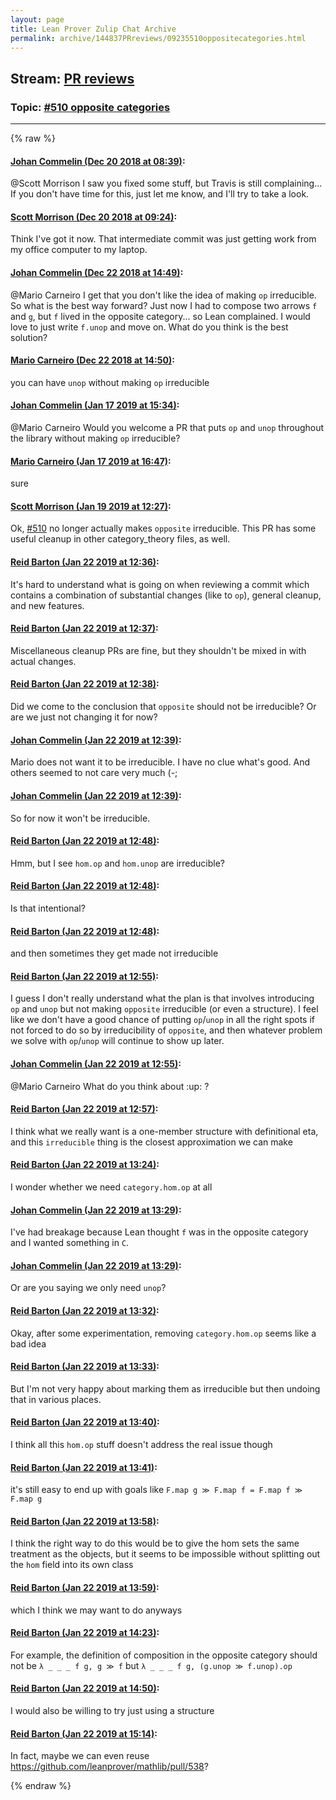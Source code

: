 ```yaml
---
layout: page
title: Lean Prover Zulip Chat Archive 
permalink: archive/144837PRreviews/09235510oppositecategories.html
---
```


## Stream: [PR reviews](index.html)
### Topic: [#510 opposite categories](09235510oppositecategories.html)

---


{% raw %}
#### [ Johan Commelin (Dec 20 2018 at 08:39)](https://leanprover.zulipchat.com/#narrow/stream/144837-PR%20reviews/topic/%23510%20opposite%20categories/near/152239436):
<p><span class="user-mention" data-user-id="110087">@Scott Morrison</span> I saw you fixed some stuff, but Travis is still complaining... If you don't have time for this, just let me know, and I'll try to take a look.</p>

#### [ Scott Morrison (Dec 20 2018 at 09:24)](https://leanprover.zulipchat.com/#narrow/stream/144837-PR%20reviews/topic/%23510%20opposite%20categories/near/152241278):
<p>Think I've got it now. That intermediate commit was just getting work from my office computer to my laptop.</p>

#### [ Johan Commelin (Dec 22 2018 at 14:49)](https://leanprover.zulipchat.com/#narrow/stream/144837-PR%20reviews/topic/%23510%20opposite%20categories/near/152389993):
<p><span class="user-mention" data-user-id="110049">@Mario Carneiro</span> I get that you don't like the idea of making <code>op</code> irreducible. So what is the best way forward? Just now I had to compose two arrows <code>f</code> and <code>g</code>, but <code>f</code> lived in the opposite category... so Lean complained. I would love to just write <code>f.unop</code> and move on. What do you think is the best solution?</p>

#### [ Mario Carneiro (Dec 22 2018 at 14:50)](https://leanprover.zulipchat.com/#narrow/stream/144837-PR%20reviews/topic/%23510%20opposite%20categories/near/152390040):
<p>you can have <code>unop</code> without making <code>op</code> irreducible</p>

#### [ Johan Commelin (Jan 17 2019 at 15:34)](https://leanprover.zulipchat.com/#narrow/stream/144837-PR%20reviews/topic/%23510%20opposite%20categories/near/155339244):
<p><span class="user-mention" data-user-id="110049">@Mario Carneiro</span> Would you welcome a PR that puts <code>op</code> and <code>unop</code> throughout the library without making <code>op</code> irreducible?</p>

#### [ Mario Carneiro (Jan 17 2019 at 16:47)](https://leanprover.zulipchat.com/#narrow/stream/144837-PR%20reviews/topic/%23510%20opposite%20categories/near/155345431):
<p>sure</p>

#### [ Scott Morrison (Jan 19 2019 at 12:27)](https://leanprover.zulipchat.com/#narrow/stream/144837-PR%20reviews/topic/%23510%20opposite%20categories/near/156433638):
<p>Ok, <a href="https://github.com/leanprover/mathlib/issues/510" target="_blank" title="https://github.com/leanprover/mathlib/issues/510">#510</a> no longer actually makes <code>opposite</code> irreducible. This PR has some useful cleanup in other category_theory files, as well.</p>

#### [ Reid Barton (Jan 22 2019 at 12:36)](https://leanprover.zulipchat.com/#narrow/stream/144837-PR%20reviews/topic/%23510%20opposite%20categories/near/156597595):
<p>It's hard to understand what is going on when reviewing a commit which contains a combination of substantial changes (like to <code>op</code>), general cleanup, and new features.</p>

#### [ Reid Barton (Jan 22 2019 at 12:37)](https://leanprover.zulipchat.com/#narrow/stream/144837-PR%20reviews/topic/%23510%20opposite%20categories/near/156597623):
<p>Miscellaneous cleanup PRs are fine, but they shouldn't be mixed in with actual changes.</p>

#### [ Reid Barton (Jan 22 2019 at 12:38)](https://leanprover.zulipchat.com/#narrow/stream/144837-PR%20reviews/topic/%23510%20opposite%20categories/near/156597697):
<p>Did we come to the conclusion that <code>opposite</code> should not be irreducible? Or are we just not changing it for now?</p>

#### [ Johan Commelin (Jan 22 2019 at 12:39)](https://leanprover.zulipchat.com/#narrow/stream/144837-PR%20reviews/topic/%23510%20opposite%20categories/near/156597713):
<p>Mario does not want it to be irreducible. I have no clue what's good. And others seemed to not care very much (-;</p>

#### [ Johan Commelin (Jan 22 2019 at 12:39)](https://leanprover.zulipchat.com/#narrow/stream/144837-PR%20reviews/topic/%23510%20opposite%20categories/near/156597718):
<p>So for now it won't be irreducible.</p>

#### [ Reid Barton (Jan 22 2019 at 12:48)](https://leanprover.zulipchat.com/#narrow/stream/144837-PR%20reviews/topic/%23510%20opposite%20categories/near/156598117):
<p>Hmm, but I see <code>hom.op</code> and <code>hom.unop</code> are irreducible?</p>

#### [ Reid Barton (Jan 22 2019 at 12:48)](https://leanprover.zulipchat.com/#narrow/stream/144837-PR%20reviews/topic/%23510%20opposite%20categories/near/156598120):
<p>Is that intentional?</p>

#### [ Reid Barton (Jan 22 2019 at 12:48)](https://leanprover.zulipchat.com/#narrow/stream/144837-PR%20reviews/topic/%23510%20opposite%20categories/near/156598126):
<p>and then sometimes they get made not irreducible</p>

#### [ Reid Barton (Jan 22 2019 at 12:55)](https://leanprover.zulipchat.com/#narrow/stream/144837-PR%20reviews/topic/%23510%20opposite%20categories/near/156598378):
<p>I guess I don't really understand what the plan is that involves introducing <code>op</code> and <code>unop</code> but not making <code>opposite</code> irreducible (or even a structure). I feel like we don't have a good chance of putting <code>op</code>/<code>unop</code> in all the right spots if not forced to do so by irreducibility of <code>opposite</code>, and then whatever problem we solve with <code>op</code>/<code>unop</code> will continue to show up later.</p>

#### [ Johan Commelin (Jan 22 2019 at 12:55)](https://leanprover.zulipchat.com/#narrow/stream/144837-PR%20reviews/topic/%23510%20opposite%20categories/near/156598402):
<p><span class="user-mention" data-user-id="110049">@Mario Carneiro</span> What do you think about <span class="emoji emoji-2b06" title="up">:up:</span> ?</p>

#### [ Reid Barton (Jan 22 2019 at 12:57)](https://leanprover.zulipchat.com/#narrow/stream/144837-PR%20reviews/topic/%23510%20opposite%20categories/near/156598476):
<p>I think what we really want is a one-member structure with definitional eta, and this <code>irreducible</code> thing is the closest approximation we can make</p>

#### [ Reid Barton (Jan 22 2019 at 13:24)](https://leanprover.zulipchat.com/#narrow/stream/144837-PR%20reviews/topic/%23510%20opposite%20categories/near/156599932):
<p>I wonder whether we need <code>category.hom.op</code> at all</p>

#### [ Johan Commelin (Jan 22 2019 at 13:29)](https://leanprover.zulipchat.com/#narrow/stream/144837-PR%20reviews/topic/%23510%20opposite%20categories/near/156600126):
<p>I've had breakage because Lean thought <code>f</code> was in the opposite category and I wanted something in <code>C</code>.</p>

#### [ Johan Commelin (Jan 22 2019 at 13:29)](https://leanprover.zulipchat.com/#narrow/stream/144837-PR%20reviews/topic/%23510%20opposite%20categories/near/156600132):
<p>Or are you saying we only need <code>unop</code>?</p>

#### [ Reid Barton (Jan 22 2019 at 13:32)](https://leanprover.zulipchat.com/#narrow/stream/144837-PR%20reviews/topic/%23510%20opposite%20categories/near/156600316):
<p>Okay, after some experimentation, removing <code>category.hom.op</code> seems like a bad idea</p>

#### [ Reid Barton (Jan 22 2019 at 13:33)](https://leanprover.zulipchat.com/#narrow/stream/144837-PR%20reviews/topic/%23510%20opposite%20categories/near/156600338):
<p>But I'm not very happy about marking them as irreducible but then undoing that in various places.</p>

#### [ Reid Barton (Jan 22 2019 at 13:40)](https://leanprover.zulipchat.com/#narrow/stream/144837-PR%20reviews/topic/%23510%20opposite%20categories/near/156600750):
<p>I think all this <code>hom.op</code> stuff doesn't address the real issue though</p>

#### [ Reid Barton (Jan 22 2019 at 13:41)](https://leanprover.zulipchat.com/#narrow/stream/144837-PR%20reviews/topic/%23510%20opposite%20categories/near/156600821):
<p>it's still easy to end up with goals like <code>F.map g ≫ F.map f = F.map f ≫ F.map g</code></p>

#### [ Reid Barton (Jan 22 2019 at 13:58)](https://leanprover.zulipchat.com/#narrow/stream/144837-PR%20reviews/topic/%23510%20opposite%20categories/near/156601769):
<p>I think the right way to do this would be to give the hom sets the same treatment as the objects, but it seems to be impossible without splitting out the <code>hom</code> field into its own class</p>

#### [ Reid Barton (Jan 22 2019 at 13:59)](https://leanprover.zulipchat.com/#narrow/stream/144837-PR%20reviews/topic/%23510%20opposite%20categories/near/156601780):
<p>which I think we may want to do anyways</p>

#### [ Reid Barton (Jan 22 2019 at 14:23)](https://leanprover.zulipchat.com/#narrow/stream/144837-PR%20reviews/topic/%23510%20opposite%20categories/near/156603158):
<p>For example, the definition of composition in the opposite category should not be <code>λ _ _ _ f g, g ≫ f</code> but <code>λ _ _ _ f g, (g.unop ≫ f.unop).op</code></p>

#### [ Reid Barton (Jan 22 2019 at 14:50)](https://leanprover.zulipchat.com/#narrow/stream/144837-PR%20reviews/topic/%23510%20opposite%20categories/near/156604715):
<p>I would also be willing to try just using a structure</p>

#### [ Reid Barton (Jan 22 2019 at 15:14)](https://leanprover.zulipchat.com/#narrow/stream/144837-PR%20reviews/topic/%23510%20opposite%20categories/near/156606540):
<p>In fact, maybe we can even reuse <a href="https://github.com/leanprover/mathlib/pull/538" target="_blank" title="https://github.com/leanprover/mathlib/pull/538">https://github.com/leanprover/mathlib/pull/538</a>?</p>


{% endraw %}
